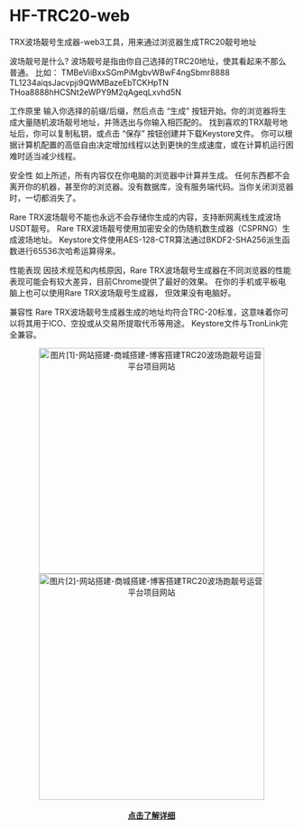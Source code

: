 # HF-TRC20-web
TRX波场靓号生成器-web3工具，用来通过浏览器生成TRC20靓号地址

波场靓号是什么?
波场靓号是指由你自己选择的TRC20地址，使其看起来不那么普通。
比如：
TMBeViiBxxSGmPiMgbvWBwF4ngSbmr8888
TL1234aiqsJacvpji9QWMBazeEbTCKHpTN
THoa8888hHCSNt2eWPY9M2qAgeqLxvhd5N

工作原里
输入你选择的前缀/后缀，然后点击 “生成” 按钮开始。你的浏览器将生成大量随机波场靓号地址，并筛选出与你输入相匹配的。
找到喜欢的TRX靓号地址后，你可以复制私钥，或点击 “保存” 按钮创建并下载Keystore文件。
你可以根据计算机配置的高低自由决定增加线程以达到更快的生成速度，或在计算机运行困难时适当减少线程。

安全性
如上所述，所有内容仅在你电脑的浏览器中计算并生成。
任何东西都不会离开你的机器，甚至你的浏览器。没有数据库，没有服务端代码。当你关闭浏览器时，一切都消失了。

Rare TRX波场靓号不能也永远不会存储你生成的内容，支持断网离线生成波场USDT靓号。
Rare TRX波场靓号使用加密安全的伪随机数生成器（CSPRNG）生成波场地址。
Keystore文件使用AES-128-CTR算法通过BKDF2-SHA256派生函数进行65536次哈希运算得来。

性能表现
因技术规范和内核原因，Rare TRX波场靓号生成器在不同浏览器的性能表现可能会有较大差异，目前Chrome提供了最好的效果。
在你的手机或平板电脑上也可以使用Rare TRX波场靓号生成器， 但效果没有电脑好。

兼容性
Rare TRX波场靓号生成器生成的地址均符合TRC-20标准，这意味着你可以将其用于ICO、空投或从交易所提取代币等用途。
Keystore文件与TronLink完全兼容。
<p style="text-align: center;"><img style="display: block; margin-left: auto; margin-right: auto;" src="https://input-s3.mn.input.im/donate-group/7/20240308/20240308_1709905911.png" alt="图片[1]-网站搭建-商城搭建-博客搭建TRC20波场跑靓号运营平台项目网站" width="400" /><img style="display: block; margin-left: auto; margin-right: auto;" src="https://input-s3.mn.input.im/donate-group/7/20240308/20240308_1709905910.png" alt="图片[2]-网站搭建-商城搭建-博客搭建TRC20波场跑靓号运营平台项目网站" width="400" /><br /><a href="https://hfz.pw/archives/1584" target="_blank" rel="noopener"><strong>点击了解详细</strong></a></p>
